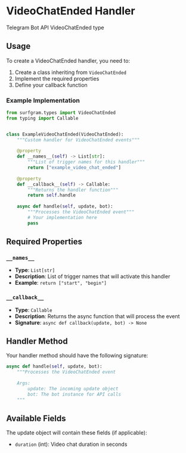 # VideoChatEnded Handler

Telegram Bot API VideoChatEnded type

## Usage

To create a VideoChatEnded handler, you need to:

1. Create a class inheriting from `VideoChatEnded`
2. Implement the required properties
3. Define your callback function

### Example Implementation

```python
from surfgram.types import VideoChatEnded
from typing import Callable


class ExampleVideoChatEnded(VideoChatEnded):
    """Custom handler for VideoChatEnded events"""
    
    @property
    def __names__(self) -> List[str]:
        """List of trigger names for this handler"""
        return ["example_video_chat_ended"]
    
    @property
    def __callback__(self) -> Callable:
        """Returns the handler function"""
        return self.handle
    
    async def handle(self, update, bot):
        """Processes the VideoChatEnded event"""
        # Your implementation here
        pass
```

## Required Properties

### `__names__`
- **Type**: `List[str]`
- **Description**: List of trigger names that will activate this handler
- **Example**: `return ["start", "begin"]`

### `__callback__`
- **Type**: `Callable`
- **Description**: Returns the async function that will process the event
- **Signature**: `async def callback(update, bot) -> None`

## Handler Method

Your handler method should have the following signature:

```python
async def handle(self, update, bot):
    """Processes the VideoChatEnded event
    
    Args:
        update: The incoming update object
        bot: The bot instance for API calls
    """
```

## Available Fields

The update object will contain these fields (if applicable):

- `duration` (int): Video chat duration in seconds
